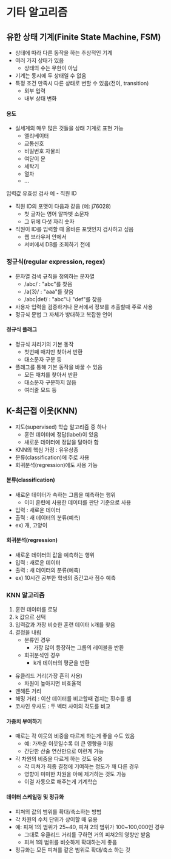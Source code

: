 # 기타 알고리즘

## 유한 상태 기계(Finite State Machine, FSM)
- 상태에 따라 다른 동작을 하는 추상적인 기계
- 여러 가지 상태가 있음
    - 상태의 수는 무한이 아님
- 기계는 동시에 두 상태일 수 없음
- 특정 조건 만족시 다른 상태로 변할 수 있음(전이, transition)
    - 외부 입력
    - 내부 상태 변화

#### 용도
- 실세계의 매우 많은 것들을 상태 기계로 표현 가능
    - 엘리베이터
    - 교통신호
    - 비밀번호 자물쇠
    - 여닫이 문
    - 세탁기
    - 열차
    - ...

입력값 유효성 검사 예 - 직원 ID
- 직원 ID의 포맷이 다음과 같음 (예: j76028)
    - 첫 글자는 영어 알파벳 소문자
    - 그 뒤에 다섯 자리 숫자
- 직원이 ID를 입력할 때 올바른 포맷인지 검사하고 싶음
    - 웹 브라우저 안에서
    - 서버에서 DB를 조회하기 전에
    
### 정규식(regular expression, regex)
- 문자열 검색 규칙을 정의하는 문자열
    - /abc/ : "abc"를 찾음
    - /a{3}/ : "aaa"를 찾음
    - /abc|def/ : "abc"나 "def"를 찾음
- 사용자 입력을 검증하거나 문서에서 정보를 추출할때 주로 사용
- 정규식 문법 그 자체가 방대하고 복잡한 언어

#### 정규식 플래그
- 정규식 처리기의 기본 동작
    - 첫번째 매치만 찾아서 반환
    - 대소문자 구분 등
- 플래그를 통해 기본 동작을 바꿀 수 있음
    - 모든 매치를 찾아서 반환
    - 대소문자 구분하지 않음
    - 여러줄 모드 등
    
## K-최근접 이웃(KNN)
- 지도(supervised) 학습 알고리즘 중 하나
    - 훈련 데이터에 정답(label)이 있음
    - 새로운 데이터에 정답을 달아야 함
- KNN의 핵심 가정 : 유유상종
- 분류(classification)에 주로 사용
- 회귀분석(regression)에도 사용 가능

#### 분류(classification)
- 새로운 데이터가 속하는 그룹을 예측하는 행위
    - 이미 훈련에 사용한 데이터를 판단 기준으로 사용
- 입력 : 새로운 데이터
- 출력 : 새 데이터의 분류(예측)
- ex) 개, 고양이

#### 회귀분석(regression)
- 새로운 데이터의 값을 예측하는 행위
- 입력 : 새로운 데이터
- 출력 : 새 데이터의 분류(예측)
- ex) 10시간 공부한 학생의 중간고사 점수 예측

### KNN 알고리즘
1. 훈련 데이터를 로딩
2. k 값으르 선택
3. 입력값과 가장 비슷한 훈련 데이터 k개를 찾음
4. 결정을 내림
    - 분류인 경우
        - 가장 많이 등장하는 그룹의 레이블을 반환
    - 회귀분석인 경우
        - k개 데이터의 평균을 반환
    
- 유클리드 거리(가장 흔히 사용)
    - 차원이 높아지면 비효율적
- 맨해튼 거리
- 해밍 거리 : 이산 데이터를 비교할때 겹치는 횟수를 셈
- 코사인 유사도 : 두 벡터 사이의 각도를 비교

#### 가중치 부여하기
- 때로는 각 이웃의 비중을 다르게 하는게 좋을 수도 있음
    - 예: 가까운 이웃일수록 더 큰 영향을 미침
    - 간단한 산술 연산만으로 이런게 가능
- 각 차원의 비중을 다르게 하는 것도 유용
    - 각 피쳐가 최종 결정에 기여하는 정도가 꽤 다른 경우
    - 영향이 미미한 차원을 아예 제거하는 것도 가능
    - 이걸 자동으로 해주는게 기계학습
    
#### 데이터 스케일링 및 정규화
- 피쳐의 값의 범위를 확대/축소하는 방법
- 각 차원의 수치 단위가 상이할 때 유용
- 예: 피쳐 1의 범위가 25~40, 피쳐 2의 범위가 100~100,000인 경우
    - 그대로 유클리드 거리를 구하면 거의 피쳐2의 영향만 받음
    - 피쳐 1의 범위를 비슷하게 확대하는게 좋음
- 정규화는 모든 피쳐를 같은 범위로 확대/축소 하는 것

